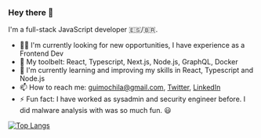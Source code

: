 ### Hey there 👋

I'm a full-stack JavaScript developer 🇪🇸/🇧🇷.

- 👨‍💻 I'm currently looking for new opportunities, I have experience as a Frontend Dev
- 🧰 My toolbelt: React, Typescript, Next.js, Node.js, GraphQL, Docker
- 🌱 I'm currently learning and improving my skills in React, Typescript and Node.js
- 📫 How to reach me: guimochila@gmail.com, [Twitter](https://twitter.com/guiscaldelai), [LinkedIn](https://www.linkedin.com/in/guilhermescaldelai/)
- ⚡ Fun fact: I have worked as sysadmin and security engineer before. I did malware analysis with was so much fun. 😃

[![Top Langs](https://github-readme-stats.vercel.app/api/top-langs/?username=guimochila&layout=compact&theme=nightowl&show_icons=true)](https://github.com/anuraghazra/github-readme-stats)
